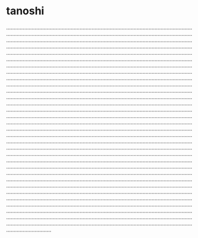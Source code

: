 # tanoshi

..............................................................................................................................................................................................................................................................................................................................................................................................................................................................................................................................................................................................................................................................................................................................................................................................................................................................................................................................................................................................................................................................................................................................................................................................................................................................................................................................................................................................................................................................................................................................................................................................................................................................................................................................................................................................................................................................................................................................................................................................................................................................................................................................................................................................................................................................................................................................................................................................................................................................................................................................................................................................................................................................................................................................................................................................................................................................................................................................................................................................................................................................................................................................................................................................................................................................................................................................................................................................................................................................................................................................................................................................................................................................................................................................................................................................................................................................................................................................................................................................................................................................................................................................................................